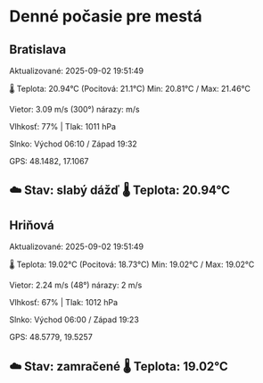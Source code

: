 ﻿# Denné počasie pre mestá

## Bratislava
Aktualizované: 2025-09-02 19:51:49

🌡️ Teplota: 20.94°C 
(Pocitová: 21.1°C)
Min: 20.81°C / Max: 21.46°C

Vietor: 3.09 m/s    (300°) 
nárazy:  m/s

Vlhkosť: 77% | Tlak: 1011 hPa

Slnko: Východ 06:10 / Západ 19:32

GPS: 48.1482, 17.1067

☁️ Stav: slabý dážď        🌡️ Teplota: 20.94°C
---

## Hriňová
Aktualizované: 2025-09-02 19:51:49

🌡️ Teplota: 19.02°C 
(Pocitová: 18.73°C)
Min: 19.02°C / Max: 19.02°C

Vietor: 2.24 m/s (48°)
nárazy: 2 m/s

Vlhkosť: 67% | Tlak: 1012 hPa

Slnko: Východ 06:00 / Západ 19:23

GPS: 48.5779, 19.5257

☁️ Stav: zamračené        🌡️ Teplota: 19.02°C
---
